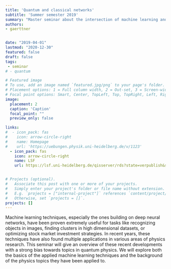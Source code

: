 ```yaml
---
title: 'Quantum and classical networks'
subtitle: 'Summer semester 2019'
summary: "Master seminar about the intersection of machine learning and quantum physics."
authors:
- gaerttner


date: "2019-04-01"
lastmod: "2020-12-30"
featured: false
draft: false
tags:
 - seminar
# - quantum

# Featured image
# To use, add an image named `featured.jpg/png` to your page's folder.
# Placement options: 1 = Full column width, 2 = Out-set, 3 = Screen-width
# Focal point options: Smart, Center, TopLeft, Top, TopRight, Left, Right, BottomLeft, Bottom, BottomRight
image:
  placement: 2
  caption: 'Caption'
  focal_point: ""
  preview_only: false

links:
#  - icon_pack: fas
#    icon: arrow-circle-right
#    name: Homepage
#    url: 'https://uebungen.physik.uni-heidelberg.de/v/1123'
  - icon_pack: fas
    icon: arrow-circle-right
    name: LSF
    url: https://lsf.uni-heidelberg.de/qisserver/rds?state=verpublish&status=init&vmfile=no&publishid=296004&moduleCall=webInfo&publishConfFile=webInfo&publishSubDir=veranstaltung


# Projects (optional).
#   Associate this post with one or more of your projects.
#   Simply enter your project's folder or file name without extension.
#   E.g. `projects = ["internal-project"]` references `content/project/deep-learning/index.md`.
#   Otherwise, set `projects = []`.
projects: []
---
```


Machine learning techniques, especially the ones building on deep neural networks, have been proven extremely useful for tasks like recognizing objects in images, finding clusters in high dimensional datasets, or optimizing stock market investment strategies. In recent years, these techniques have also found multiple applications in various areas of physics research. This seminar will give an overview of these recent developments with a strong bias towards topics in quantum physics. We will explore both the basics of the applied machine learning techniques and the background of the physics topics they have been applied to.
